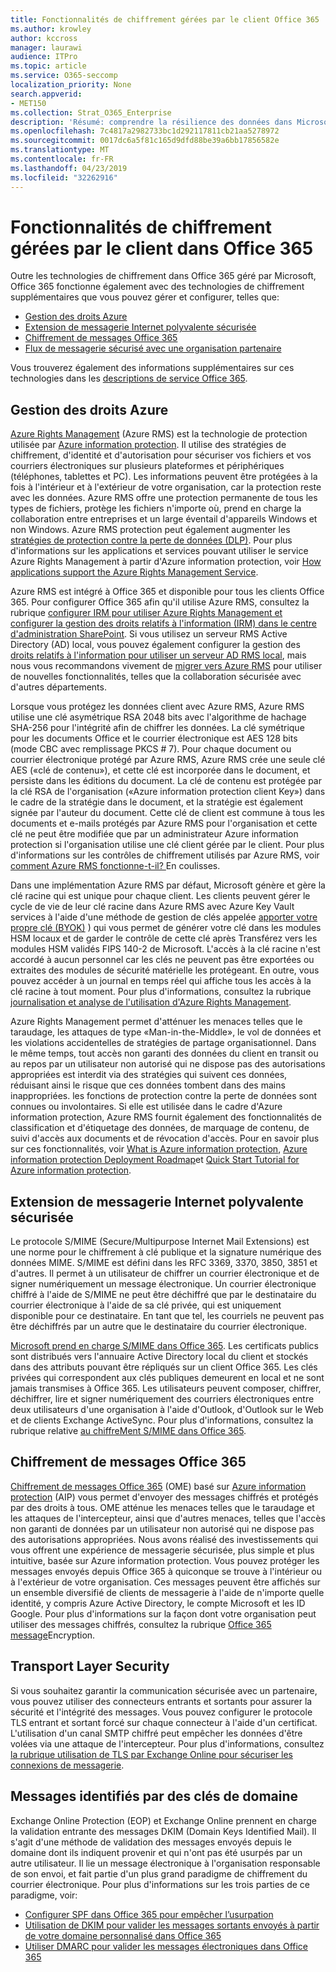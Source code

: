 ```yaml
---
title: Fonctionnalités de chiffrement gérées par le client Office 365
ms.author: krowley
author: kccross
manager: laurawi
audience: ITPro
ms.topic: article
ms.service: O365-seccomp
localization_priority: None
search.appverid:
- MET150
ms.collection: Strat_O365_Enterprise
description: 'Résumé: comprendre la résilience des données dans Microsoft Office 365.'
ms.openlocfilehash: 7c4817a2982733bc1d292117811cb21aa5278972
ms.sourcegitcommit: 0017dc6a5f81c165d9dfd88be39a6bb17856582e
ms.translationtype: MT
ms.contentlocale: fr-FR
ms.lasthandoff: 04/23/2019
ms.locfileid: "32262916"
---
```

# <a name="customer-managed-encryption-features-in-office-365"></a>Fonctionnalités de chiffrement gérées par le client dans Office 365

Outre les technologies de chiffrement dans Office 365 géré par Microsoft, Office 365 fonctionne également avec des technologies de chiffrement supplémentaires que vous pouvez gérer et configurer, telles que:
- [Gestion des droits Azure](https://docs.microsoft.com/azure/information-protection/what-is-azure-rms)
- [Extension de messagerie Internet polyvalente sécurisée](http://blogs.technet.com/b/exchange/archive/2014/12/15/how-to-configure-s-mime-in-office-365.aspx)
- [Chiffrement de messages Office 365](http://products.office.com/en-us/exchange/office-365-message-encryption)
- [Flux de messagerie sécurisé avec une organisation partenaire](https://docs.microsoft.com/exchange/mail-flow-best-practices/use-connectors-to-configure-mail-flow/set-up-connectors-for-secure-mail-flow-with-a-partner)

Vous trouverez également des informations supplémentaires sur ces technologies dans les [descriptions de service Office 365](https://technet.microsoft.com/en-us/library/office-365-service-descriptions.aspx).

## <a name="azure-rights-management"></a>Gestion des droits Azure
[Azure Rights Management](https://docs.microsoft.com/azure/information-protection/what-is-azure-rms) (Azure RMS) est la technologie de protection utilisée par [Azure information protection](https://docs.microsoft.com/information-protection/understand-explore/what-is-information-protection). Il utilise des stratégies de chiffrement, d'identité et d'autorisation pour sécuriser vos fichiers et vos courriers électroniques sur plusieurs plateformes et périphériques (téléphones, tablettes et PC). Les informations peuvent être protégées à la fois à l'intérieur et à l'extérieur de votre organisation, car la protection reste avec les données. Azure RMS offre une protection permanente de tous les types de fichiers, protège les fichiers n'importe où, prend en charge la collaboration entre entreprises et un large éventail d'appareils Windows et non Windows. Azure RMS protection peut également augmenter les [stratégies de protection contre la perte de données (DLP)](https://docs.microsoft.com/exchange/security-and-compliance/data-loss-prevention/data-loss-prevention). Pour plus d'informations sur les applications et services pouvant utiliser le service Azure Rights Management à partir d'Azure information protection, voir [How applications support the Azure Rights Management Service](https://docs.microsoft.com/information-protection/understand-explore/applications-support).

Azure RMS est intégré à Office 365 et disponible pour tous les clients Office 365. Pour configurer Office 365 afin qu'il utilise Azure RMS, consultez la rubrique [configurer IRM pour utiliser Azure Rights Management et configurer la gestion des droits relatifs à l'information (IRM) dans le centre d'administration SharePoint](https://technet.microsoft.com/en-us/library/dn151475(v=exchg.150).aspx). Si vous utilisez un serveur RMS Active Directory (AD) local, vous pouvez également configurer la gestion des [droits relatifs à l'information pour utiliser un serveur AD RMS local](https://docs.microsoft.com/office365/SecurityCompliance/configure-irm-to-use-an-on-premises-ad-rms-server), mais nous vous recommandons vivement de [migrer vers Azure RMS](https://docs.microsoft.com/azure/information-protection/migrate-from-ad-rms-to-azure-rms) pour utiliser de nouvelles fonctionnalités, telles que la collaboration sécurisée avec d'autres départements.

Lorsque vous protégez les données client avec Azure RMS, Azure RMS utilise une clé asymétrique RSA 2048 bits avec l'algorithme de hachage SHA-256 pour l'intégrité afin de chiffrer les données. La clé symétrique pour les documents Office et le courrier électronique est AES 128 bits (mode CBC avec remplissage PKCS # 7). Pour chaque document ou courrier électronique protégé par Azure RMS, Azure RMS crée une seule clé AES («clé de contenu»), et cette clé est incorporée dans le document, et persiste dans les éditions du document. La clé de contenu est protégée par la clé RSA de l'organisation («Azure information protection client Key») dans le cadre de la stratégie dans le document, et la stratégie est également signée par l'auteur du document. Cette clé de client est commune à tous les documents et e-mails protégés par Azure RMS pour l'organisation et cette clé ne peut être modifiée que par un administrateur Azure information protection si l'organisation utilise une clé client gérée par le client. Pour plus d'informations sur les contrôles de chiffrement utilisés par Azure RMS, voir [comment Azure RMS fonctionne-t-il? ](https://docs.microsoft.com/information-protection/understand-explore/how-does-it-work)En coulisses.

Dans une implémentation Azure RMS par défaut, Microsoft génère et gère la clé racine qui est unique pour chaque client. Les clients peuvent gérer le cycle de vie de leur clé racine dans Azure RMS avec Azure Key Vault services à l'aide d'une méthode de gestion de clés appelée [apporter votre propre clé (BYOK)](https://docs.microsoft.com/azure/information-protection/plan-implement-tenant-key) ) qui vous permet de générer votre clé dans les modules HSM locaux et de garder le contrôle de cette clé après Transférez vers les modules HSM validés FIPS 140-2 de Microsoft. L'accès à la clé racine n'est accordé à aucun personnel car les clés ne peuvent pas être exportées ou extraites des modules de sécurité matérielle les protégeant. En outre, vous pouvez accéder à un journal en temps réel qui affiche tous les accès à la clé racine à tout moment. Pour plus d'informations, consultez la rubrique [journalisation et analyse de l'utilisation d'Azure Rights Management](https://docs.microsoft.com/azure/information-protection/log-analyze-usage).

Azure Rights Management permet d'atténuer les menaces telles que le taraudage, les attaques de type «Man-in-the-Middle», le vol de données et les violations accidentelles de stratégies de partage organisationnel. Dans le même temps, tout accès non garanti des données du client en transit ou au repos par un utilisateur non autorisé qui ne dispose pas des autorisations appropriées est interdit via des stratégies qui suivent ces données, réduisant ainsi le risque que ces données tombent dans des mains inappropriées. les fonctions de protection contre la perte de données sont connues ou involontaires. Si elle est utilisée dans le cadre d'Azure information protection, Azure RMS fournit également des fonctionnalités de classification et d'étiquetage des données, de marquage de contenu, de suivi d'accès aux documents et de révocation d'accès. Pour en savoir plus sur ces fonctionnalités, voir [What is Azure information protection](https://docs.microsoft.com/information-protection/understand-explore/what-is-information-protection), [Azure information protection Deployment Roadmap](https://docs.microsoft.com/information-protection/plan-design/deployment-roadmap)et [Quick Start Tutorial for Azure information protection](https://docs.microsoft.com/information-protection/get-started/infoprotect-quick-start-tutorial).

## <a name="secure-multipurpose-internet-mail-extension"></a>Extension de messagerie Internet polyvalente sécurisée
Le protocole S/MIME (Secure/Multipurpose Internet Mail Extensions) est une norme pour le chiffrement à clé publique et la signature numérique des données MIME. S/MIME est défini dans les RFC 3369, 3370, 3850, 3851 et d'autres. Il permet à un utilisateur de chiffrer un courrier électronique et de signer numériquement un message électronique. Un courrier électronique chiffré à l'aide de S/MIME ne peut être déchiffré que par le destinataire du courrier électronique à l'aide de sa clé privée, qui est uniquement disponible pour ce destinataire. En tant que tel, les courriels ne peuvent pas être déchiffrés par un autre que le destinataire du courrier électronique.

[Microsoft prend en charge S/MIME dans Office 365](http://blogs.technet.com/b/exchange/archive/2014/12/15/how-to-configure-s-mime-in-office-365.aspx). Les certificats publics sont distribués vers l'annuaire Active Directory local du client et stockés dans des attributs pouvant être répliqués sur un client Office 365. Les clés privées qui correspondent aux clés publiques demeurent en local et ne sont jamais transmises à Office 365. Les utilisateurs peuvent composer, chiffrer, déchiffrer, lire et signer numériquement des courriers électroniques entre deux utilisateurs d'une organisation à l'aide d'Outlook, d'Outlook sur le Web et de clients Exchange ActiveSync. Pour plus d'informations, consultez la rubrique relative [au chiffreMent S/MIME dans Office 365](http://blogs.office.com/2014/02/26/smime-encryption-now-in-office-365/).

## <a name="office-365-message-encryption"></a>Chiffrement de messages Office 365
[Chiffrement de messages Office 365](https://products.office.com/en-us/exchange/office-365-message-encryption) (OME) basé sur [Azure information protection](https://docs.microsoft.com/information-protection/understand-explore/what-is-information-protection) (AIP) vous permet d'envoyer des messages chiffrés et protégés par des droits à tous. OME atténue les menaces telles que le taraudage et les attaques de l'intercepteur, ainsi que d'autres menaces, telles que l'accès non garanti de données par un utilisateur non autorisé qui ne dispose pas des autorisations appropriées. Nous avons réalisé des investissements qui vous offrent une expérience de messagerie sécurisée, plus simple et plus intuitive, basée sur Azure information protection. Vous pouvez protéger les messages envoyés depuis Office 365 à quiconque se trouve à l'intérieur ou à l'extérieur de votre organisation. Ces messages peuvent être affichés sur un ensemble diversifié de clients de messagerie à l'aide de n'importe quelle identité, y compris Azure Active Directory, le compte Microsoft et les ID Google. Pour plus d'informations sur la façon dont votre organisation peut utiliser des messages chiffrés, consultez la rubrique [Office 365 message](https://support.office.com/article/F87CB016-7876-4317-AE3C-9169B311FF8A)Encryption.

## <a name="transport-layer-security"></a>Transport Layer Security
Si vous souhaitez garantir la communication sécurisée avec un partenaire, vous pouvez utiliser des connecteurs entrants et sortants pour assurer la sécurité et l'intégrité des messages. Vous pouvez configurer le protocole TLS entrant et sortant forcé sur chaque connecteur à l'aide d'un certificat. L'utilisation d'un canal SMTP chiffré peut empêcher les données d'être volées via une attaque de l'intercepteur. Pour plus d'informations, consultez [la rubrique utilisation de TLS par Exchange Online pour sécuriser les connexions de messagerie](https://support.office.com/article/How-Exchange-Online-uses-TLS-to-secure-email-connections-in-Office-365-4CDE0CDA-3430-4DC0-B489-F2C0736C929F).

## <a name="domain-keys-identified-mail"></a>Messages identifiés par des clés de domaine
Exchange Online Protection (EOP) et Exchange Online prennent en charge la validation entrante des messages DKIM (Domain Keys Identified Mail). Il s'agit d'une méthode de validation des messages envoyés depuis le domaine dont ils indiquent provenir et qui n'ont pas été usurpés par un autre utilisateur. Il lie un message électronique à l'organisation responsable de son envoi, et fait partie d'un plus grand paradigme de chiffrement du courrier électronique. Pour plus d'informations sur les trois parties de ce paradigme, voir:
- [Configurer SPF dans Office 365 pour empêcher l’usurpation](https://docs.microsoft.com/office365/SecurityCompliance/set-up-spf-in-office-365-to-help-prevent-spoofing)
- [Utilisation de DKIM pour valider les messages sortants envoyés à partir de votre domaine personnalisé dans Office 365](https://docs.microsoft.com/office365/SecurityCompliance/use-dkim-to-validate-outbound-email)
- [Utiliser DMARC pour valider les messages électroniques dans Office 365](https://https://docs.microsoft.com/office365/SecurityCompliance/use-dmarc-to-validate-email)
